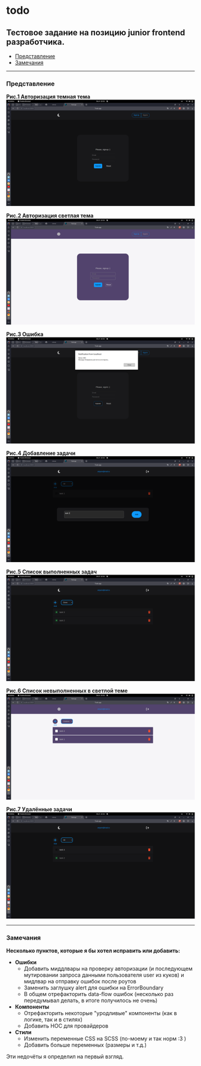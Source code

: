 # todo

## Тестовое задание на позицию junior frontend разработчика.

- [Представление](#представление)
- [Замечания](#замечания)

---

### Представление

**Рис.1 Авторизация темная тема**
![1](./screenshots/1.png)

**Рис.2 Авторизация светлая тема**
![2](./screenshots/2.png)

**Рис.3 Ошибка**
![3](./screenshots/3.png)

**Рис.4 Добавление задачи**
![4](./screenshots/4.png)

**Рис.5 Список выполненных задач**
![5](./screenshots/5.png)

**Рис.6 Список невыполненных в светлой теме**
![6](./screenshots/6.png)

**Рис.7 Удалённые задачи**
![7](./screenshots/7.png)

---

### Замечания

**Несколько пунктов, которые я бы хотел исправить или добавить:**

- **Ошибки**
  - Добавить миддлвары на проверку авторизации (и последующем мутировании запроса данными пользователя user из куков) и мидлвар на отправку ошибок после роутов
  - Заменить заглушку alert для ошибки на ErrorBoundary
  - В общем отрефакторить data-flow ошибок (несколько раз передумывал делать, в итоге получилось не очень)
- **Компоненты**
  - Отрефакторить некоторые "уродливые" компоненты (как в логике, так и в стилях)
  - Добавить HOC для провайдеров
- **Стили**
  - Изменить переменные CSS на SCSS (по-моему и так норм :3 )
  - Добавить больше переменных (размеры и т.д.)

Эти недочёты я определил на первый взгляд.
